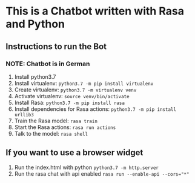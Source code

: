 # This is a Chatbot written with Rasa and Python

## Instructions to run the Bot

### NOTE: Chatbot is in German

1. Install python3.7
2. Install virtualenv: `python3.7 -m pip install virtualenv`
3. Create virtualenv: `python3.7 -m virtualenv venv`
4. Activate virtualenv: `source venv/bin/activate`
5. Install Rasa: `python3.7 -m pip install rasa`
6. Install dependencies for Rasa actions: `python3.7 -m pip install urllib3`
7. Train the Rasa model: `rasa train`
8. Start the Rasa actions: `rasa run actions`
9. Talk to the model: `rasa shell`

## If you want to use a browser widget

1. Run the index.html with python `python3.7 -m http.server`
2. Run the rasa chat with api enabled `rasa run --enable-api --cors="*"`
